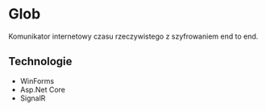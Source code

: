 # Glob
Komunikator internetowy czasu rzeczywistego z szyfrowaniem end to end.
## Technologie
* WinForms
* Asp.Net Core
* SignalR
